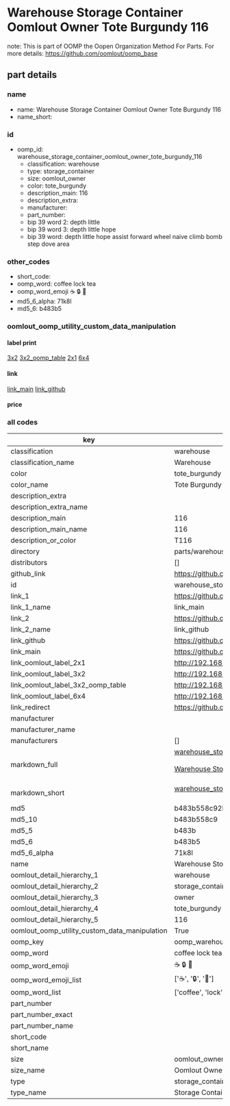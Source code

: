 # Warehouse Storage Container Oomlout Owner Tote Burgundy 116  

note: This is part of OOMP the Oopen Organization Method For Parts. For more details: https://github.com/oomlout/oomp_base

##  part details
  







### name
* name: Warehouse Storage Container Oomlout Owner Tote Burgundy 116
* name_short: 
### id
* oomp_id: warehouse_storage_container_oomlout_owner_tote_burgundy_116
  * classification: warehouse
  * type: storage_container
  * size: oomlout_owner
  * color: tote_burgundy
  * description_main: 116
  * description_extra: 
  * manufacturer: 
  * part_number: 
  * bip 39 word 2: depth little
  * bip 39 word 3: depth little hope
  * bip 39 word: depth little hope assist forward wheel naive climb bomb step dove area

### other_codes
* short_code: 
* oomp_word: coffee lock tea
* oomp_word_emoji :coffee: :lock: :tea:
* md5_6_alpha: 71k8l
* md5_6: b483b5






### oomlout_oomp_utility_custom_data_manipulation
#### label print
[3x2](http://192.168.1.245:1112/?label=oomp%2071k8l)
[3x2_oomp_table](http://192.168.1.108:1112/?label=oomp%2071k8l)
[2x1](http://192.168.1.242:1112/?label=oomp%2071k8l)
[6x4](http://192.168.1.55:1112/?label=oomp%2071k8l)    

#### link

[link_main](https://github.com/oomlout/oomlout_oomp_version_1_messy/tree/main/parts/warehouse_storage_container_oomlout_owner_tote_burgundy_116) [link_github](https://github.com/oomlout/oomlout_oomp_version_1_messy/tree/main/parts/warehouse_storage_container_oomlout_owner_tote_burgundy_116)                             

#### price







### all codes 
| key | value |  
| --- | --- |  
| classification | warehouse |  
| classification_name | Warehouse |  
| color | tote_burgundy |  
| color_name | Tote Burgundy |  
| description_extra |  |  
| description_extra_name |  |  
| description_main | 116 |  
| description_main_name | 116 |  
| description_or_color | T116 |  
| directory | parts/warehouse_storage_container_oomlout_owner_tote_burgundy_116 |  
| distributors | [] |  
| github_link | https://github.com/oomlout/oomlout_oomp_part_src/tree/main/parts/warehouse_storage_container_oomlout_owner_tote_burgundy_116 |  
| id | warehouse_storage_container_oomlout_owner_tote_burgundy_116 |  
| link_1 | https://github.com/oomlout/oomlout_oomp_version_1_messy/tree/main/parts/warehouse_storage_container_oomlout_owner_tote_burgundy_116 |  
| link_1_name | link_main |  
| link_2 | https://github.com/oomlout/oomlout_oomp_version_1_messy/tree/main/parts/warehouse_storage_container_oomlout_owner_tote_burgundy_116 |  
| link_2_name | link_github |  
| link_github | https://github.com/oomlout/oomlout_oomp_version_1_messy/tree/main/parts/warehouse_storage_container_oomlout_owner_tote_burgundy_116 |  
| link_main | https://github.com/oomlout/oomlout_oomp_version_1_messy/tree/main/parts/warehouse_storage_container_oomlout_owner_tote_burgundy_116 |  
| link_oomlout_label_2x1 | http://192.168.1.242:1112/?label=oomp%2071k8l |  
| link_oomlout_label_3x2 | http://192.168.1.245:1112/?label=oomp%2071k8l |  
| link_oomlout_label_3x2_oomp_table | http://192.168.1.108:1112/?label=oomp%2071k8l |  
| link_oomlout_label_6x4 | http://192.168.1.55:1112/?label=oomp%2071k8l |  
| link_redirect | https://github.com/oomlout/oomlout_oomp_version_1_messy/tree/main/parts/warehouse_storage_container_oomlout_owner_tote_burgundy_116 |  
| manufacturer |  |  
| manufacturer_name |  |  
| manufacturers | [] |  
| markdown_full | [warehouse_storage_container_oomlout_owner_tote_burgundy_116](none)<br>[](none)<br>[Warehouse Storage Container Oomlout Owner Tote Burgundy 116](none)<br><br> |  
| markdown_short | [warehouse_storage_container_oomlout_owner_tote_burgundy_116](none)<br><br> |  
| md5 | b483b558c92b1257e82de0dcdae0a1d9 |  
| md5_10 | b483b558c9 |  
| md5_5 | b483b |  
| md5_6 | b483b5 |  
| md5_6_alpha | 71k8l |  
| name | Warehouse Storage Container Oomlout Owner Tote Burgundy 116 |  
| oomlout_detail_hierarchy_1 | warehouse |  
| oomlout_detail_hierarchy_2 | storage_container |  
| oomlout_detail_hierarchy_3 | owner |  
| oomlout_detail_hierarchy_4 | tote_burgundy |  
| oomlout_detail_hierarchy_5 | 116 |  
| oomlout_oomp_utility_custom_data_manipulation | True |  
| oomp_key | oomp_warehouse_storage_container_oomlout_owner_tote_burgundy_116 |  
| oomp_word | coffee lock tea |  
| oomp_word_emoji | :coffee: :lock: :tea: |  
| oomp_word_emoji_list | [':coffee:', ':lock:', ':tea:'] |  
| oomp_word_list | ['coffee', 'lock', 'tea'] |  
| part_number |  |  
| part_number_exact |  |  
| part_number_name |  |  
| short_code |  |  
| short_name |  |  
| size | oomlout_owner |  
| size_name | Oomlout Owner |  
| type | storage_container |  
| type_name | Storage Container |  
